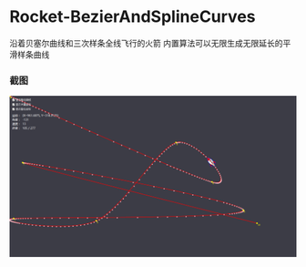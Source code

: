 # Rocket-BezierAndSplineCurves
沿着贝塞尔曲线和三次样条全线飞行的火箭
内置算法可以无限生成无限延长的平滑样条曲线

### 截图
![image](./生成/截图.png)